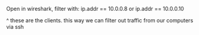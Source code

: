 Open in wireshark, filter with:
ip.addr == 10.0.0.8 or ip.addr == 10.0.0.10

^ these are the clients. this way we can filter out traffic from our computers
via ssh
